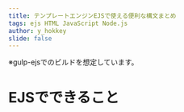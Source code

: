 ```yaml
---
title: テンプレートエンジンEJSで使える便利な構文まとめ
tags: ejs HTML JavaScript Node.js
author: y_hokkey
slide: false
---
```

※gulp-ejsでのビルドを想定しています。

# EJSでできること